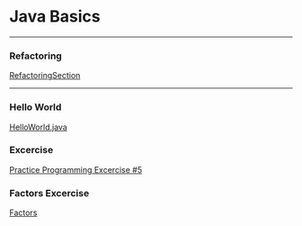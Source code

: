 # Java Basics

---

### Refactoring
[RefactoringSection](src/main/java/com/mycompany/mavenproject1/Basics/ClassesObjects/)

--- 
### Hello World

[HelloWorld.java](src/main/java/com/mycompany/mavenproject1/Basics/HelloWorld.java)

### Excercise

[Practice Programming Excercise #5](src/main/java/com/mycompany/mavenproject1/Basics/Random/Excercise5Random.java)

### Factors Excercise

[Factors](src/main/java/com/mycompany/mavenproject1/Basics/Excercises/Factors.java)